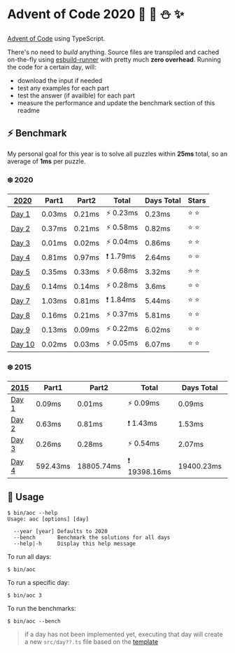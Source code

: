 # Advent of Code 2020 :santa: :christmas_tree: :snowman: :sparkles: 

[Advent of Code](https://adventofcode.com/) using TypeScript.

There's no need to *build* anything. Source files are transpiled and cached on-the-fly using [esbuild-runner](https://github.com/folke/esbuild-runner/) with pretty much **zero overhead**. Running the code for a certain day, will:

* download the input if needed
* test any examples for each part
* test the answer (if availble) for each part
* measure the performance and update the benchmark section of this readme

## :zap: Benchmark

My personal goal for this year is to solve all puzzles within **25ms** total, so an average of **1ms** per puzzle.

<!-- RESULTS:BEGIN -->
### :snowflake: 2020
|[2020](./src/2020) | Part1 | Part2 | Total | Days Total | Stars|
|--- | --- | --- | --- | --- | ---|
|[Day 1](./src/2020/day1.ts) | 0.03ms | 0.21ms | ⚡️ 0.23ms | 0.23ms | :star: :star: |
|[Day 2](./src/2020/day2.ts) | 0.37ms | 0.21ms | ⚡️ 0.58ms | 0.82ms | :star: :star: |
|[Day 3](./src/2020/day3.ts) | 0.01ms | 0.02ms | ⚡️ 0.04ms | 0.86ms | :star: :star: |
|[Day 4](./src/2020/day4.ts) | 0.81ms | 0.97ms | ❗️ 1.79ms | 2.64ms | :star: :star: |
|[Day 5](./src/2020/day5.ts) | 0.35ms | 0.33ms | ⚡️ 0.68ms | 3.32ms | :star: :star: |
|[Day 6](./src/2020/day6.ts) | 0.14ms | 0.14ms | ⚡️ 0.28ms | 3.6ms | :star: :star: |
|[Day 7](./src/2020/day7.ts) | 1.03ms | 0.81ms | ❗️ 1.84ms | 5.44ms | :star: :star: |
|[Day 8](./src/2020/day8.ts) | 0.16ms | 0.21ms | ⚡️ 0.37ms | 5.81ms | :star: :star: |
|[Day 9](./src/2020/day9.ts) | 0.13ms | 0.09ms | ⚡️ 0.22ms | 6.02ms | :star: :star: |
|[Day 10](./src/2020/day10.ts) | 0.02ms | 0.03ms | ⚡️ 0.05ms | 6.07ms | :star: :star: |

### :snowflake: 2015
|[2015](./src/2015) | Part1 | Part2 | Total | Days Total | Stars|
|--- | --- | --- | --- | --- | ---|
|[Day 1](./src/2015/day1.ts) | 0.09ms | 0.01ms | ⚡️ 0.09ms | 0.09ms | :star: :star: |
|[Day 2](./src/2015/day2.ts) | 0.63ms | 0.81ms | ❗️ 1.43ms | 1.53ms | :star: :star: |
|[Day 3](./src/2015/day3.ts) | 0.26ms | 0.28ms | ⚡️ 0.54ms | 2.07ms | :star: :star: |
|[Day 4](./src/2015/day4.ts) | 592.43ms | 18805.74ms | ❗️ 19398.16ms | 19400.23ms | :star: :star: |
<!-- RESULTS:END -->

## :rocket: Usage

```shell
$ bin/aoc --help
Usage: aoc [options] [day]

  --year [year] Defaults to 2020       
  --bench       Benchmark the solutions for all days
  --help|-h     Display this help message
```

To run all days:

```shell
$ bin/aoc
```

To run a specific day:

```shell
$ bin/aoc 3
```

To run the benchmarks:

```shell
$ bin/aoc --bench
```

> if a day has not been implemented yet, executing that day will create a new `src/day??.ts` file based on the [template](src/day.template.ts)

